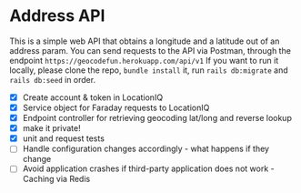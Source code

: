 # Address API

This is a simple web API that obtains a longitude and a latitude out of an address param.
You can send requests to the API via Postman, through the endpoint `https://geocodefun.herokuapp.com/api/v1`
If you want to run it locally, please clone the repo, `bundle install` it, run `rails db:migrate` and `rails db:seed` in order.

- [x] Create account & token in LocationIQ
- [x] Service object for Faraday requests to LocationIQ
- [x] Endpoint controller for retrieving geocoding lat/long and reverse lookup
- [x] make it private!
- [x] unit and request tests
- [ ] Handle configuration changes accordingly - what happens if they change
- [ ] Avoid application crashes if third-party application does not work - Caching via Redis
